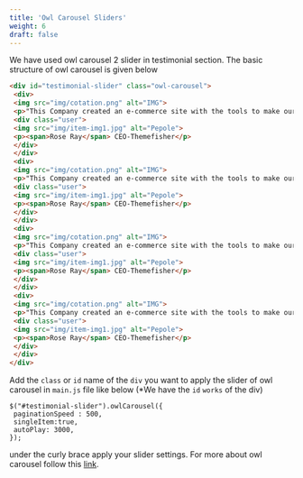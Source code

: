 ```yaml
---
title: 'Owl Carousel Sliders'
weight: 6
draft: false
---
```

We have used owl carousel 2 slider in testimonial section. The basic structure of owl carousel is given below

```html
<div id="testimonial-slider" class="owl-carousel">
 <div>
 <img src="img/cotation.png" alt="IMG">
 <p>"This Company created an e-commerce site with the tools to make our business a success, with innovative ideas we feel that our site has unique elements that make us stand out from the crowd."</p>
 <div class="user">
 <img src="img/item-img1.jpg" alt="Pepole">
 <p><span>Rose Ray</span> CEO-Themefisher</p>
 </div>
 </div>
 <div>
 <img src="img/cotation.png" alt="IMG">
 <p>"This Company created an e-commerce site with the tools to make our business a success, with innovative ideas we feel that our site has unique elements that make us stand out from the crowd."</p>
 <div class="user">
 <img src="img/item-img1.jpg" alt="Pepole">
 <p><span>Rose Ray</span> CEO-Themefisher</p>
 </div>
 </div>
 <div>
 <img src="img/cotation.png" alt="IMG">
 <p>"This Company created an e-commerce site with the tools to make our business a success, with innovative ideas we feel that our site has unique elements that make us stand out from the crowd."</p>
 <div class="user">
 <img src="img/item-img1.jpg" alt="Pepole">
 <p><span>Rose Ray</span> CEO-Themefisher</p>
 </div>
 </div>
 <div>
 <img src="img/cotation.png" alt="IMG">
 <p>"This Company created an e-commerce site with the tools to make our business a success, with innovative ideas we feel that our site has unique elements that make us stand out from the crowd."</p>
 <div class="user">
 <img src="img/item-img1.jpg" alt="Pepole">
 <p><span>Rose Ray</span> CEO-Themefisher</p>
 </div>
 </div>
</div>
```

Add the `class` or `id` name of the `div` you want to apply the slider of owl carousel in `main.js` file like below (\*We have the `id` `works` of the div)

```JS  
$("#testimonial-slider").owlCarousel({  
 paginationSpeed : 500,  
 singleItem:true,  
 autoPlay: 3000,  
});  
```

under the curly brace apply your slider settings. For more about owl carousel follow this [link](https://owlcarousel2.github.io/OwlCarousel2/).